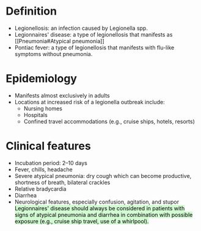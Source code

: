 # Definition
- Legionellosis: an infection caused by Legionella spp.
- Legionnaires' disease: a type of legionellosis that manifests as [[Pneumonia#Atypical pneumonia]]
- Pontiac fever: a type of legionellosis that manifests with flu-like symptoms without pneumonia.
# Epidemiology
- Manifests almost exclusively in adults
- Locations at increased risk of a legionella outbreak include:
	- Nursing homes
	- Hospitals
	- Confined travel accommodations (e.g., cruise ships, hotels, resorts)
# Clinical features
- Incubation period: 2–10 days
- Fever, chills, headache
- Severe atypical pneumonia: dry cough which can become productive, shortness of breath, bilateral crackles
- Relative bradycardia
- Diarrhea
- Neurological features, especially confusion, agitation, and stupor
<mark style="background: #BBFABBA6;">Legionnaires' disease should always be considered in patients with signs of atypical pneumonia and diarrhea in combination with possible exposure (e.g., cruise ship travel, use of a whirlpool).</mark>
